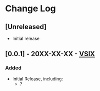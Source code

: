# Change Log

## [Unreleased]
- Initial release

## [0.0.1] - 20XX-XX-XX - [VSIX]()
### Added
- Initial Release, including:
    - ?